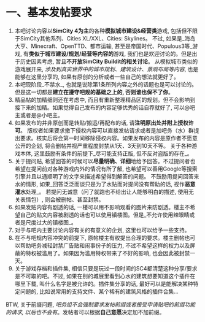 # 一、基本发帖要求

1.  本吧讨论内容以**SimCity 4为主**的各种**模拟城市建设&经营类**游戏, 包括但不限于SimCity其他系列、Cities XL/XXL、Cities: Skylines。
不过, 如果是_海岛大亨、Minecraft、OpenTTD、都市运输, 甚至是帝国时代、Populous3等_游戏, 有**类似于城市建设/规划/经营等内容的**游戏, 我们也是欢迎讨论的。但是出于历史因素考虑, 暂且**不开放SimCity Buildit的相关讨论**。
从模拟城市类似的游戏展开来, _涉及到真实世界中的城市规划、建筑设计、景观布局等内容_, 也是能够在这里分享的, 如果有原创的分析或者一些自己的想法就更好了。
2.  本吧现阶段_不禁水_, 也就是说除第1条所列内容之外的话题也是可以讨论的。但是这一切都是**建立在遵守吧规的基础之上的, 否则谁也保不了你**。
3.  精品帖的加精细则还在考虑中, 而且有重新整理精品区的规划。但不会影响到接下来的加精。如果觉得自己发布的内容足够优秀的话自荐就好了, 可以@吧主或者是@小吧主。
4.  如果发布的并非原创而是转贴/搬运/再配布的话, 请**注明原出处并附上授权许可**。
版权者如果要求撤下侵权内容可以直接发帖请求或者是加吧务（水）群提出要求。核实后将会第一时间移除侵权内容。如果发布的内容是原作者不愿意公开的企划, 将会删帖并视严重程度封禁从1天、3天到10天不等。
关于各种游戏本体, 这里鼓励有条件的前提下_尽可能支持正版, 但不反对盗版的存在_。
5. 关于提问贴, 希望回答的时候可以**尽量明确、详细**地给予回答。不过提问者也希望在提问前对各种游戏内外的情况有所了解, 也希望可以善用Google等搜索引擎并且以通顺明了的文字来描述希望得到解答的问题。
不鼓励用提问回答来水的情形, 如果_回答泛泛而谈只是为了水贴而对提问没有帮助的话, 视作**恶意灌水**处理_。
若提问无诚意（问了就跑也不给出让人能够明白的描述, 使用无关表情包）, 则会被删帖、甚至封禁。
6. 如果发贴内容有剧透的话, 一楼可以用不影响观看的图片来防剧透。楼主不希望自己的贴文内容被剧透的话也可以使用镇楼图。但是_不允许使用辣眼睛或者是尺度过大的镇楼图_。
7. 对于与吧内主要讨论内容有关的有意义的企划, 这里也可以给予一些支持。
8. 在不与吧规内容冲突的前提下, 原帖楼主有权提出合理的要求。楼主删帖也可以帮助吧务减轻封禁广告贴和闹事份子的压力, 不过不希望这样的权力以及屏蔽的特权被滥用了。如果因为滥用特权带来了不好的影响, 也会因此被封禁一天。
9. 关于游戏存档和插件集, 相信只要是玩过一段时间的SC4都清楚这种分享/要求是不可取的吧。不过, 如果在别的城展里看到心水的建筑想要知道这个插件在哪里下载, 叫什么名字是被允许的。插件集分享的话, 最好可以是能解决某种特定问题的, 比如说常用的支持文件、某个稀有的建筑风格的插件合集…

BTW, 关于前缀问题, _吧务组不会强制要求发帖前缀或者接受申请贴吧的前缀功能的请求, 以后也不会有_。发帖者可以根据**自己意愿**决定加不加前缀。